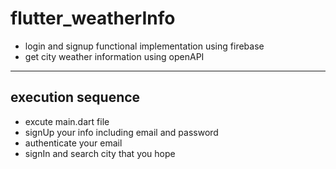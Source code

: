 # flutter_weatherInfo
- login and signup functional implementation using firebase
- get city weather information using openAPI
---
## execution sequence
- excute main.dart file
- signUp your info including email and password
- authenticate your email
- signIn and search city that you hope

